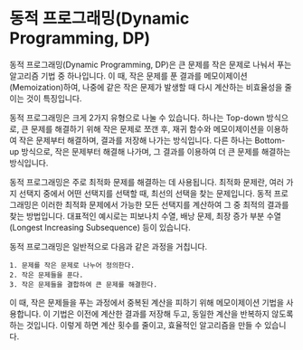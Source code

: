 # 동적 프로그래밍(Dynamic Programming, DP)

동적 프로그래밍(Dynamic Programming, DP)은 큰 문제를 작은 문제로 나눠서 푸는 알고리즘 기법 중 하나입니다. 이 때, 작은 문제를 푼 결과를 메모이제이션(Memoization)하여, 나중에 같은 작은 문제가 발생할 때 다시 계산하는 비효율성을 줄이는 것이 특징입니다.

동적 프로그래밍은 크게 2가지 유형으로 나눌 수 있습니다. 하나는 Top-down 방식으로, 큰 문제를 해결하기 위해 작은 문제로 쪼갠 후, 재귀 함수와 메모이제이션을 이용하여 작은 문제부터 해결하며, 결과를 저장해 나가는 방식입니다. 다른 하나는 Bottom-up 방식으로, 작은 문제부터 해결해 나가며, 그 결과를 이용하여 더 큰 문제를 해결하는 방식입니다.

동적 프로그래밍은 주로 최적화 문제를 해결하는 데 사용됩니다. 최적화 문제란, 여러 가지 선택지 중에서 어떤 선택지를 선택할 때, 최선의 선택을 찾는 문제입니다. 동적 프로그래밍은 이러한 최적화 문제에서 가능한 모든 선택지를 계산하여 그 중 최적의 결과를 찾는 방법입니다. 대표적인 예시로는 피보나치 수열, 배낭 문제, 최장 증가 부분 수열(Longest Increasing Subsequence) 등이 있습니다.

동적 프로그래밍은 일반적으로 다음과 같은 과정을 거칩니다.

```
1. 문제를 작은 문제로 나누어 정의한다.
2. 작은 문제들을 푼다.
3. 작은 문제들을 결합하여 큰 문제를 해결한다.
```

이 때, 작은 문제들을 푸는 과정에서 중복된 계산을 피하기 위해 메모이제이션 기법을 사용합니다. 이 기법은 이전에 계산한 결과를 저장해 두고, 동일한 계산을 반복하지 않도록 하는 것입니다. 이렇게 하면 계산 횟수를 줄이고, 효율적인 알고리즘을 만들 수 있습니다.
